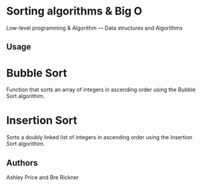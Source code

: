 # Sorting algorithms & Big O
Low-level programming & Algorithm ― Data structures and Algorithms


## Usage
# Bubble Sort
Function that sorts an array of integers in ascending order using the Bubble Sort algorithim.

# Insertion Sort
Sorts a doubly linked list of integers in ascending order using the Insertion Sort algorithim.


## Authors
Ashley Price and Bre Rickner
